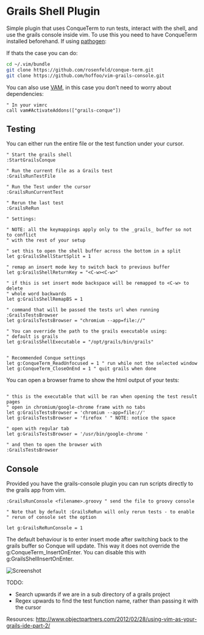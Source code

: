 Grails Shell Plugin
==================

Simple plugin that uses ConqueTerm to run tests, interact with the shell, and use the grails console inside vim. To use this
you need to have ConqueTerm installed beforehand. If using [pathogen](https://github.com/tpope/vim-pathogen "Pathogen"):

If thats the case you can do:
```sh
cd ~/.vim/bundle
git clone https://github.com/rosenfeld/conque-term.git
git clone https://github.com/hoffoo/vim-grails-console.git
```

You can also use [VAM](https://github.com/MarcWeber/vim-addon-manager), in this case you don’t need to worry about dependencies:

```vim
" In your vimrc
call vam#ActivateAddons(["grails-conque"])
```

Testing
------
You can either run the entire file or the test function under your cursor. 


```vim
" Start the grails shell
:StartGrailsConque

" Run the current file as a Grails test
:GrailsRunTestFile

" Run the Test under the cursor
:GrailsRunCurrentTest

" Rerun the last test
:GrailsReRun
```

```vim
" Settings:

" NOTE: all the keymappings apply only to the _grails_ buffer so not to conflict
" with the rest of your setup

" set this to open the shell buffer across the bottom in a split
let g:GrailsShellStartSplit = 1

" remap an insert mode key to switch back to previous buffer
let g:GrailsShellReturnKey = "<C-w><C-w>"

" if this is set insert mode backspace will be remapped to <C-w> to delete 
" whole word backwards
let g:GrailsShellRemapBS = 1

" command that will be passed the tests url when running :GrailsTestsBrowser
let g:GrailsTestsBrowser = "chromium --app=file://"

" You can override the path to the grails executable using:
" default is grails
let g:GrailsShellExecutable = "/opt/grails/bin/grails"


" Recommended Conque settings
let g:ConqueTerm_ReadUnfocused = 1 " run while not the selected window
let g:ConqueTerm_CloseOnEnd = 1 " quit grails when done
```

You can open a browser frame to show the html output of your tests:
```vim

" this is the executable that will be ran when opening the test result pages
" open in chromium/google-chrome frame with no tabs
let g:GrailsTestsBrowser = 'chromium --app=file://' 
let g:GrailsTestsBrowser = 'firefox ' " NOTE: notice the space

" open with regular tab
let g:GrailsTestsBrowser = '/usr/bin/google-chrome ' 

" and then to open the browser with
:GrailsTestsBrowser

```

Console
-------
Provided you have the grails-console plugin you can run scripts directly to
the grails app from vim. 

```vim
:GrailsRunConsole <filename>.groovy " send the file to groovy console

" Note that by default :GrailsReRun will only rerun tests - to enable
" rerun of console set the option 

let g:GrailsReRunConsole = 1

```


The default behaviour is to enter insert mode after switching back to the grails 
buffer so Conque will update. This way it does not override the 
g:ConqueTerm_InsertOnEnter. You can disable this with g:GrailsShellInsertOnEnter.


![Screenshot](http://i.imgur.com/eOxz0d3.png)

TODO:

- Search upwards if we are in a sub directory of a grails project
- Regex upwards to find the test function name, rather than passing it with the cursor 

Resources:
http://www.objectpartners.com/2012/02/28/using-vim-as-your-grails-ide-part-2/
